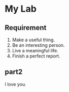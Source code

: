 # My Lab
## Requirement
1. Make a useful thing.
2. Be an interesting person.
3. Live a meaningful life.
4. Finish a perfect report.
## part2
I love you.


